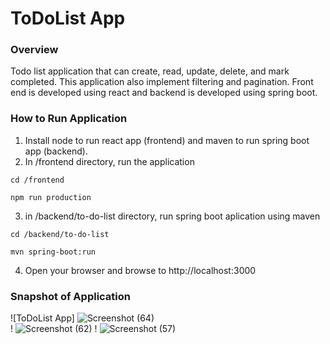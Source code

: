 # ToDoList App

### Overview
Todo list application that can create, read, update, delete, and mark completed. This application also implement filtering and pagination. Front end is developed using react and backend is developed using spring boot.

### How to Run Application

1. Install node to run react app (frontend) and maven to run spring boot app (backend).
2. In /frontend directory, run the application

`cd /frontend`

`npm run production`   

3. in /backend/to-do-list directory, run spring boot aplication using maven

`cd /backend/to-do-list`

`mvn spring-boot:run`    
   
4. Open your browser and browse to http://localhost:3000    
   
### Snapshot of Application   
        
![ToDoList App]
![Screenshot (64)](https://github.com/luckydubey18/To-do-list/assets/116135685/ec9458f2-ff83-4893-a684-52dbfbee8994)    
!
![Screenshot (62)](https://github.com/luckydubey18/To-do-list/assets/116135685/37856c51-80ea-4fa8-a79a-1487b34031b0)
!
![Screenshot (57)](https://github.com/luckydubey18/To-do-list/assets/116135685/90614825-31d0-4c14-91d0-c3fbf4f5213a)
        
